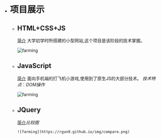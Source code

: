 + # 项目展示
    + ## HTML+CSS+JS
       [简介]: https://rgun9.github.io/farming "种地项目"
        [简介] 大学初学时所搭建的小型网站,这个项目是该阶段的技术掌握。

        ![farming](https://rgun9.github.io/img/farming.png)
        
    + ## JavaScript
         [简介]: https://rgun9.github.io/plan "面向手机端的打飞机小游戏"
         [简介] 面向手机端的打飞机小游戏,使用到了原生JS的大部分技术。
        *技术特点*：*DOM操作*

        ![farming](https://rgun9.github.io/img/plan.png)

    + ## JQuery
        [简介]:https://rgun9.github.io/compare "比较图"
        [简介]*比较图*

          ![farming](https://rgun9.github.io/img/compare.png)